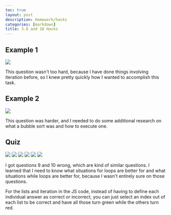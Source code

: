```yaml
---
toc: true
layout: post
description: Homework/hacks
categories: [markdown]
title: 3.8 and 10 Hacks
---
```


## Example 1

![]({{site.baseurl}}/images/example1.png)

This question wasn't too hard, because I have done things involving iteration before, so I knew pretty quickly how I wanted to accomplish this task.

## Example 2

![]({{site.baseurl}}/images/example2.png)

This question was harder, and I needed to do some additional research on what a bubble sort was and how to execute one.

## Quiz

![]({{site.baseurl}}/images/quiz1.png)
![]({{site.baseurl}}/images/quiz2.png)
![]({{site.baseurl}}/images/quiz3.png)
![]({{site.baseurl}}/images/quiz4.png)
![]({{site.baseurl}}/images/quiz5.png)
![]({{site.baseurl}}/images/quiz6.png)

I got questions 9 and 10 wrong, which are kind of similar questions. I learned that I need to know what situations for loops are better for and what situations while loops are better for, because I wasn't entirely sure on those questions.

For the lists and iteration in the JS code, instead of having to define each individual answer as correct or incorrect, you can just select an index out of each list to be correct and have all those turn green while the others turn red.